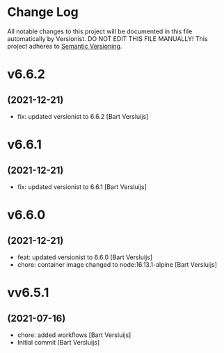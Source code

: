 # Change Log

All notable changes to this project will be documented in this file
automatically by Versionist. DO NOT EDIT THIS FILE MANUALLY!
This project adheres to [Semantic Versioning](http://semver.org/).

# v6.6.2
## (2021-12-21)

* fix: updated versionist to 6.6.2 [Bart Versluijs]

# v6.6.1
## (2021-12-21)

* fix: updated versionist to 6.6.1 [Bart Versluijs]

# v6.6.0
## (2021-12-21)

* feat: updated versionist to 6.6.0 [Bart Versluijs]
* chore: container image changed to node:16.13.1-alpine [Bart Versluijs]

# vv6.5.1
## (2021-07-16)

* chore: added workflows [Bart Versluijs]
* Initial commit [Bart Versluijs]

